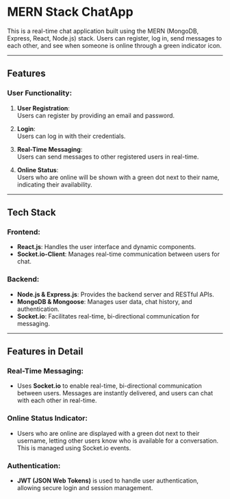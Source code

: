 # MERN Stack ChatApp

This is a real-time chat application built using the MERN (MongoDB, Express, React, Node.js) stack. Users can register, log in, send messages to each other, and see when someone is online through a green indicator icon.

---

## Features

### User Functionality:
1. **User Registration**:  
   Users can register by providing an email and password.

2. **Login**:  
   Users can log in with their credentials.

3. **Real-Time Messaging**:  
   Users can send messages to other registered users in real-time.

4. **Online Status**:  
   Users who are online will be shown with a green dot next to their name, indicating their availability.

---

## Tech Stack

### Frontend:
- **React.js**: Handles the user interface and dynamic components.
- **Socket.io-Client**: Manages real-time communication between users for chat.

### Backend:
- **Node.js & Express.js**: Provides the backend server and RESTful APIs.
- **MongoDB & Mongoose**: Manages user data, chat history, and authentication.
- **Socket.io**: Facilitates real-time, bi-directional communication for messaging.

---

## Features in Detail

### Real-Time Messaging:
- Uses **Socket.io** to enable real-time, bi-directional communication between users. Messages are instantly delivered, and users can chat with each other in real-time.

### Online Status Indicator:
- Users who are online are displayed with a green dot next to their username, letting other users know who is available for a conversation. This is managed using Socket.io events.

### Authentication:
- **JWT (JSON Web Tokens)** is used to handle user authentication, allowing secure login and session management.

